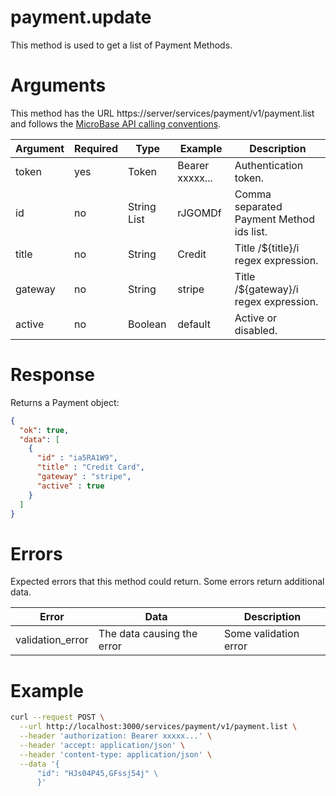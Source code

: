 # payment.update

This method is used to get a list of Payment Methods.

# Arguments

This method has the URL https://server/services/payment/v1/payment.list and
follows the [MicroBase API calling conventions](../calling-conventions.html).

Argument | Required | Type | Example | Description
---------|----------|------|---------|------------
token        | yes  | Token        | Bearer xxxxx... | Authentication token.
id           | no   | String List  | rJGOMDf         | Comma separated Payment Method ids list.
title        | no   | String       | Credit          | Title /${title}/i regex expression.
gateway      | no   | String       | stripe          | Title /${gateway}/i regex expression.
active       | no   | Boolean      | default         | Active or disabled.

# Response

Returns a Payment object:

```json
{
  "ok": true,
  "data": [
    {
      "id" : "ia5RA1W9",
      "title" : "Credit Card",
      "gateway" : "stripe",
      "active" : true
    }
  ]
}
```

# Errors

Expected errors that this method could return. Some errors return additional data.

Error | Data | Description
------|------|------------
validation_error | The data causing the error | Some validation error

# Example

```bash
curl --request POST \
  --url http://localhost:3000/services/payment/v1/payment.list \
  --header 'authorization: Bearer xxxxx...' \
  --header 'accept: application/json' \
  --header 'content-type: application/json' \
  --data '{
      "id": "HJs04P45,GFssj54j" \
      }'
```
